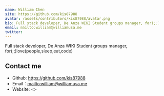 ```yaml
---
name: William Chen
site: https://github.com/kis87988
avatar: /assets/contributors/kis87988/avatar.png
bio: Full stack developer, De Anza WIKI Student groups manager, for(;;)love(people,sleep,eat,code)
email: mailto:william@williamusa.me
twitter: 
---
```


Full stack developer, De Anza WIKI Student groups manager, for(;;)love(people,sleep,eat,code)

## Contact me

- Github: <https://github.com/kis87988>
- Email：<mailto:william@williamusa.me>
- Website: <>
